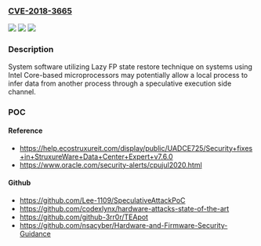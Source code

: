### [CVE-2018-3665](https://cve.mitre.org/cgi-bin/cvename.cgi?name=CVE-2018-3665)
![](https://img.shields.io/static/v1?label=Product&message=Intel%20Core-based%20microprocessors&color=blue)
![](https://img.shields.io/static/v1?label=Version&message=n%2Fa&color=blue)
![](https://img.shields.io/static/v1?label=Vulnerability&message=Information%20Disclosure&color=brighgreen)

### Description

System software utilizing Lazy FP state restore technique on systems using Intel Core-based microprocessors may potentially allow a local process to infer data from another process through a speculative execution side channel.

### POC

#### Reference
- https://help.ecostruxureit.com/display/public/UADCE725/Security+fixes+in+StruxureWare+Data+Center+Expert+v7.6.0
- https://www.oracle.com/security-alerts/cpujul2020.html

#### Github
- https://github.com/Lee-1109/SpeculativeAttackPoC
- https://github.com/codexlynx/hardware-attacks-state-of-the-art
- https://github.com/github-3rr0r/TEApot
- https://github.com/nsacyber/Hardware-and-Firmware-Security-Guidance

